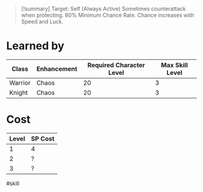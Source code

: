 >[!summary]
>Target: Self (Always Active)
>Sometimes counterattack when protecting.
>60% Minimum Chance Rate.
>Chance increases with Speed and Luck.
# Learned by
| Class   | Enhancement | Required Character Level | Max Skill Level |
| ------- | ----------- | ---------- | --------- |
| Warrior | Chaos       | 20         | 3         |
| Knight  | Chaos       | 20         | 3         | 
# Cost
| Level | SP Cost |
| ----- | ------- |
| 1     | 4       |
| 2     | ?       |
| 3     | ?       |

#skill 